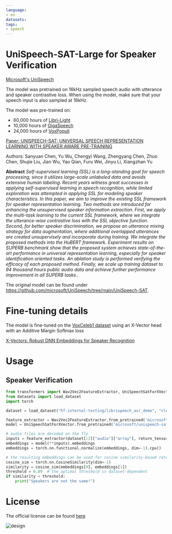 ```yaml
---
language:
- en
datasets:
tags:
- speech
---
```


# UniSpeech-SAT-Large for Speaker Verification

[Microsoft's UniSpeech](https://www.microsoft.com/en-us/research/publication/unispeech-unified-speech-representation-learning-with-labeled-and-unlabeled-data/)

The model was pretrained on 16kHz sampled speech audio with utterance and speaker contrastive loss. When using the model, make sure that your speech input is also sampled at 16kHz. 

The model was pre-trained on:

- 60,000 hours of [Libri-Light](https://arxiv.org/abs/1912.07875)
- 10,000 hours of [GigaSpeech](https://arxiv.org/abs/2106.06909)
- 24,000 hours of [VoxPopuli](https://arxiv.org/abs/2101.00390)

[Paper: UNISPEECH-SAT: UNIVERSAL SPEECH REPRESENTATION LEARNING WITH SPEAKER
AWARE PRE-TRAINING](https://arxiv.org/abs/2110.05752)

Authors: Sanyuan Chen, Yu Wu, Chengyi Wang, Zhengyang Chen, Zhuo Chen, Shujie Liu, Jian Wu, Yao Qian, Furu Wei, Jinyu Li, Xiangzhan Yu

**Abstract**
*Self-supervised learning (SSL) is a long-standing goal for speech processing, since it utilizes large-scale unlabeled data and avoids extensive human labeling. Recent years witness great successes in applying self-supervised learning in speech recognition, while limited exploration was attempted in applying SSL for modeling speaker characteristics. In this paper, we aim to improve the existing SSL framework for speaker representation learning. Two methods are introduced for enhancing the unsupervised speaker information extraction. First, we apply the multi-task learning to the current SSL framework, where we integrate the utterance-wise contrastive loss with the SSL objective function. Second, for better speaker discrimination, we propose an utterance mixing strategy for data augmentation, where additional overlapped utterances are created unsupervisely and incorporate during training. We integrate the proposed methods into the HuBERT framework. Experiment results on SUPERB benchmark show that the proposed system achieves state-of-the-art performance in universal representation learning, especially for speaker identification oriented tasks. An ablation study is performed verifying the efficacy of each proposed method. Finally, we scale up training dataset to 94 thousand hours public audio data and achieve further performance improvement in all SUPERB tasks..*

The original model can be found under https://github.com/microsoft/UniSpeech/tree/main/UniSpeech-SAT.

# Fine-tuning details

The model is fine-tuned on the [VoxCeleb1 dataset](https://www.robots.ox.ac.uk/~vgg/data/voxceleb/vox1.html) using an X-Vector head with an Additive Margin Softmax loss

[X-Vectors: Robust DNN Embeddings for Speaker Recognition](https://www.danielpovey.com/files/2018_icassp_xvectors.pdf)

# Usage

## Speaker Verification

```python
from transformers import Wav2Vec2FeatureExtractor, UniSpeechSatForXVector
from datasets import load_dataset
import torch

dataset = load_dataset("hf-internal-testing/librispeech_asr_demo", "clean", split="validation")

feature_extractor = Wav2Vec2FeatureExtractor.from_pretrained('microsoft/unispeech-sat-large-sv')
model = UniSpeechSatForXVector.from_pretrained('microsoft/unispeech-sat-large-sv')

# audio files are decoded on the fly
inputs = feature_extractor(dataset[:2]["audio"]["array"], return_tensors="pt")
embeddings = model(**inputs).embeddings
embeddings = torch.nn.functional.normalize(embeddings, dim=-1).cpu()

# the resulting embeddings can be used for cosine similarity-based retrieval
cosine_sim = torch.nn.CosineSimilarity(dim=-1)
similarity = cosine_sim(embeddings[0], embeddings[1])
threshold = 0.89  # the optimal threshold is dataset-dependent
if similarity < threshold:
    print("Speakers are not the same!")
```

# License

The official license can be found [here](https://github.com/microsoft/UniSpeech/blob/main/LICENSE)

![design](https://raw.githubusercontent.com/patrickvonplaten/scientific_images/master/UniSpeechSAT.png)